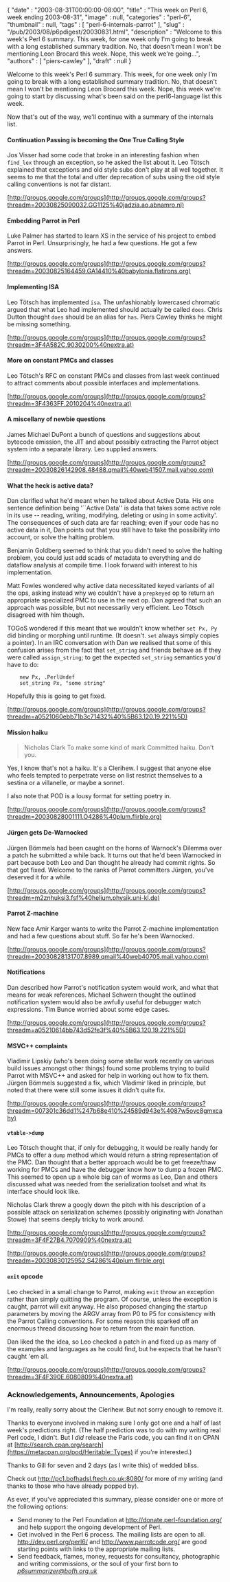 {
   "date" : "2003-08-31T00:00:00-08:00",
   "title" : "This week on Perl 6, week ending 2003-08-31",
   "image" : null,
   "categories" : "perl-6",
   "thumbnail" : null,
   "tags" : [
      "perl-6-internals-parrot"
   ],
   "slug" : "/pub/2003/08/p6pdigest/20030831.html",
   "description" : "Welcome to this week's Perl 6 summary. This week, for one week only I'm going to break with a long established summary tradition. No, that doesn't mean I won't be mentioning Leon Brocard this week. Nope, this week we're going...",
   "authors" : [
      "piers-cawley"
   ],
   "draft" : null
}



Welcome to this week's Perl 6 summary. This week, for one week only I'm going to break with a long established summary tradition. No, that doesn't mean I won't be mentioning Leon Brocard this week. Nope, this week we're going to start by discussing what's been said on the perl6-language list this week.

Now that's out of the way, we'll continue with a summary of the internals list.

#### <span id="continuation passing is becoming the one true calling style">Continuation Passing is becoming the One True Calling Style</span>

Jos Visser had some code that broke in an interesting fashion when `find_lex` through an exception, so he asked the list about it. Leo Tötsch explained that exceptions and old style subs don't play at all well together. It seems to me that the total and utter deprecation of subs using the old style calling conventions is not far distant.

[http://groups.google.com/groups](http://groups.google.com/groups?threadm=20030825090032.GG1125%40jadzia.ao.abnamro.nl)

#### <span id="embedding parrot in perl">Embedding Parrot in Perl</span>

Luke Palmer has started to learn XS in the service of his project to embed Parrot in Perl. Unsurprisingly, he had a few questions. He got a few answers.

[http://groups.google.com/groups](http://groups.google.com/groups?threadm=20030825164459.GA14410%40babylonia.flatirons.org)

#### <span id="implementing isa">Implementing ISA</span>

Leo Tötsch has implemented `isa`. The unfashionably lowercased chromatic argued that what Leo had implemented should actually be called `does`. Chris Dutton thought `does` should be an alias for `has`. Piers Cawley thinks he might be missing something.

[http://groups.google.com/groups](http://groups.google.com/groups?threadm=3F4A582C.9030200%40nextra.at)

#### <span id="more on constant pmcs and classes">More on constant PMCs and classes</span>

Leo Tötsch's RFC on constant PMCs and classes from last week continued to attract comments about possible interfaces and implementations.

[http://groups.google.com/groups](http://groups.google.com/groups?threadm=3F4363FF.2010204%40nextra.at)

#### <span id="a miscellany of newbie questions">A miscellany of newbie questions</span>

James Michael DuPont a bunch of questions and suggestions about bytecode emission, the JIT and about possibly extracting the Parrot object system into a separate library. Leo supplied answers.

[http://groups.google.com/groups](http://groups.google.com/groups?threadm=20030826142908.48488.qmail%40web41507.mail.yahoo.com)

#### <span id="what the heck is active data">What the heck is active data?</span>

Dan clarified what he'd meant when he talked about Active Data. His one sentence definition being '\`\`Active Data'' is data that takes some active role in its use -- reading, writing, modifying, deleting or using in some activity'. The consequences of such data are far reaching; even if your code has no active data in it, Dan points out that you still have to take the possibility into account, or solve the halting problem.

Benjamin Goldberg seemed to think that you didn't need to solve the halting problem, you could just add scads of metadata to everything and do dataflow analysis at compile time. I look forward with interest to his implementation.

Matt Fowles wondered why active data necessitated keyed variants of all the ops, asking instead why we couldn't have a `prepkeyed` op to return an appropriate specialized PMC to use in the next op. Dan agreed that such an approach was possible, but not necessarily very efficient. Leo Tötsch disagreed with him though.

TOGoS wondered if this meant that we wouldn't know whether `set Px, Py` did binding or morphing until runtime. (It doesn't. `set` always simply copies a pointer). In an IRC conversation with Dan we realised that some of this confusion arises from the fact that `set_string` and friends behave as if they were called `assign_string`; to get the expected `set_string` semantics you'd have to do:

        new Px, .PerlUndef
        set_string Px, "some string"

Hopefully this is going to get fixed.

[http://groups.google.com/groups](http://groups.google.com/groups?threadm=a0521060ebb71b3c71432%40%5B63.120.19.221%5D)

#### <span id="mission haiku">Mission haiku</span>

> Nicholas Clark
> To make some kind of mark
> Committed haiku.
> Don't you.

Yes, I know that's not a haiku. It's a Clerihew. I suggest that anyone else who feels tempted to perpetrate verse on list restrict themselves to a sestina or a villanelle, or maybe a sonnet.

I also note that POD is a lousy format for setting poetry in.

[http://groups.google.com/groups](http://groups.google.com/groups?threadm=20030828001111.O4286%40plum.flirble.org)

#### <span id="jrgen gets dewarnocked">Jürgen gets De-Warnocked</span>

Jürgen Bömmels had been caught on the horns of Warnock's Dilemma over a patch he submitted a while back. It turns out that he'd been Warnocked in part because both Leo and Dan thought he already had commit rights. So that got fixed. Welcome to the ranks of Parrot committers Jürgen, you've deserved it for a while.

[http://groups.google.com/groups](http://groups.google.com/groups?threadm=m2znhuksi3.fsf%40helium.physik.uni-kl.de)

#### <span id="parrot zmachine">Parrot Z-machine</span>

New face Amir Karger wants to write the Parrot Z-machine implementation and had a few questions about stuff. So far he's been Warnocked.

[http://groups.google.com/groups](http://groups.google.com/groups?threadm=20030828131707.8989.qmail%40web40705.mail.yahoo.com)

#### <span id="notifications">Notifications</span>

Dan described how Parrot's notification system would work, and what that means for weak references. Michael Schwern thought the outlined notification system would also be awfully useful for debugger watch expressions. Tim Bunce worried about some edge cases.

[http://groups.google.com/groups](http://groups.google.com/groups?threadm=a05210614bb743d52fe3f%40%5B63.120.19.221%5D)

#### <span id="msvc++ complaints">MSVC++ complaints</span>

Vladimir Lipskiy (who's been doing some stellar work recently on various build issues amongst other things) found some problems trying to build Parrot with MSVC++ and asked for help in working out how to fix them. Jürgen Bömmels suggested a fix, which Vladimir liked in principle, but noted that there were still some issues it didn't quite fix.

[http://groups.google.com/groups](http://groups.google.com/groups?threadm=007301c36dd1%247b68e410%24589d943e%4087w5ovc8gmxcahy)

#### <span id="vtable>dump">`vtable->dump`</span>

Leo Tötsch thought that, if only for debugging, it would be really handy for PMCs to offer a `dump` method which would return a string representation of the PMC. Dan thought that a better approach would be to get freeze/thaw working for PMCs and have the debugger know how to dump a frozen PMC. This seemed to open up a whole big can of worms as Leo, Dan and others discussed what was needed from the serialization toolset and what its interface should look like.

Nicholas Clark threw a googly down the pitch with his description of a possible attack on serialization schemes (possibly originating with Jonathan Stowe) that seems deeply tricky to work around.

[http://groups.google.com/groups](http://groups.google.com/groups?threadm=3F4F27B4.7070909%40nextra.at)

[http://groups.google.com/groups](http://groups.google.com/groups?threadm=20030830125952.S4286%40plum.flirble.org)

#### <span id="exit opcode">`exit` opcode</span>

Leo checked in a small change to Parrot, making `exit` throw an exception rather than simply quitting the program. Of course, unless the exception is caught, parrot will exit anyway. He also proposed changing the startup parameters by moving the ARGV array from P0 to P5 for consistency with the Parrot Calling conventions. For some reason this sparked off an enormous thread discussing how to return from the main function.

Dan liked the the idea, so Leo checked a patch in and fixed up as many of the examples and languages as he could find, but he expects that he hasn't caught 'em all.

[http://groups.google.com/groups](http://groups.google.com/groups?threadm=3F4F390E.6080809%40nextra.at)

### <span id="acknowledgements, announcements, apologies">Acknowledgements, Announcements, Apologies</span>

I'm really, really sorry about the Clerihew. But not sorry enough to remove it.

Thanks to everyone involved in making sure I only got one and a half of last week's predictions right. (The half prediction was to do with my writing real Perl code, I didn't. But I *did* release the Paris code, you can find it on CPAN at [http://search.cpan.org/search](https://metacpan.org/pod/Heritable::Types) if you're interested.)

Thanks to Gill for seven and 2 days (as I write this) of wedded bliss.

Check out <http://pc1.bofhadsl.ftech.co.uk:8080/> for more of my writing (and thanks to those who have already popped by).

As ever, if you've appreciated this summary, please consider one or more of the following options:

-   Send money to the Perl Foundation at <http://donate.perl-foundation.org/> and help support the ongoing development of Perl.
-   Get involved in the Perl 6 process. The mailing lists are open to all. <http://dev.perl.org/perl6/> and <http://www.parrotcode.org/> are good starting points with links to the appropriate mailing lists.
-   Send feedback, flames, money, requests for consultancy, photographic and writing commissions, or the soul of your first born to *<p6summarizer@bofh.org.uk>*

